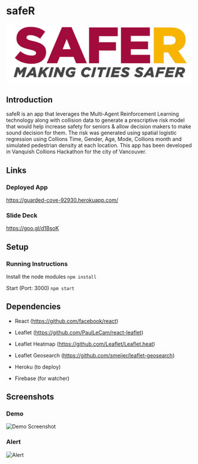 # safeR 
![safeR logo](/screenshot/logo.png)

## Introduction
safeR is an app that leverages the Multi-Agent Reinforcement Learning technology along with collision data to generate a prescriptive risk model that would help increase safety for seniors & allow decision makers to make sound decision for them. The risk was generated using spatial logistic regression using Collions Time, Gender, Age, Mode, Collions month and simulated pedestrian density at each location.  This app has been developed in Vanquish Collions Hackathon for the city of Vancouver. 

## Links

### Deployed App
https://guarded-cove-92930.herokuapp.com/

### Slide Deck
https://goo.gl/d1BsoK

## Setup

### Running Instructions

Install the node modules
`npm install`

Start (Port: 3000)
`npm start`

## Dependencies

* React
  (https://github.com/facebook/react)

* Leaflet
  (https://github.com/PaulLeCam/react-leaflet)

* Leaflet Heatmap
  (https://github.com/Leaflet/Leaflet.heat)

* Leaflet Geosearch
  (https://github.com/smeijer/leaflet-geosearch)
  
* Heroku (to deploy)

* Firebase (for watcher)

## Screenshots

### Demo
![Demo Screenshot](/screenshot/demo.png)

### Alert
![Alert](/screenshot/alert.png)

